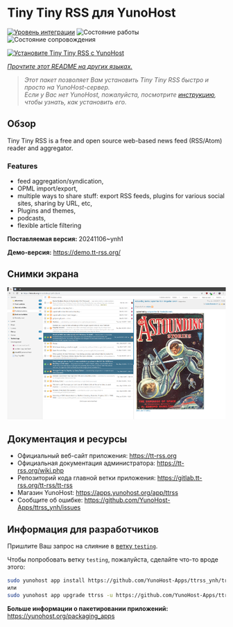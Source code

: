 <!--
Важно: этот README был автоматически сгенерирован <https://github.com/YunoHost/apps/tree/master/tools/readme_generator>
Он НЕ ДОЛЖЕН редактироваться вручную.
-->

# Tiny Tiny RSS для YunoHost

[![Уровень интеграции](https://dash.yunohost.org/integration/ttrss.svg)](https://ci-apps.yunohost.org/ci/apps/ttrss/) ![Состояние работы](https://ci-apps.yunohost.org/ci/badges/ttrss.status.svg) ![Состояние сопровождения](https://ci-apps.yunohost.org/ci/badges/ttrss.maintain.svg)

[![Установите Tiny Tiny RSS с YunoHost](https://install-app.yunohost.org/install-with-yunohost.svg)](https://install-app.yunohost.org/?app=ttrss)

*[Прочтите этот README на других языках.](./ALL_README.md)*

> *Этот пакет позволяет Вам установить Tiny Tiny RSS быстро и просто на YunoHost-сервер.*  
> *Если у Вас нет YunoHost, пожалуйста, посмотрите [инструкцию](https://yunohost.org/install), чтобы узнать, как установить его.*

## Обзор

Tiny Tiny RSS is a free and open source web-based news feed (RSS/Atom) reader and aggregator.

### Features

- feed aggregation/syndication,
- OPML import/export,
- multiple ways to share stuff: export RSS feeds, plugins for various social sites, sharing by URL, etc,
- Plugins and themes,
- podcasts,
- flexible article filtering


**Поставляемая версия:** 20241106~ynh1

**Демо-версия:** <https://demo.tt-rss.org/>

## Снимки экрана

![Снимок экрана Tiny Tiny RSS](./doc/screenshots/screenshot.png)

## Документация и ресурсы

- Официальный веб-сайт приложения: <https://tt-rss.org>
- Официальная документация администратора: <https://tt-rss.org/wiki.php>
- Репозиторий кода главной ветки приложения: <https://gitlab.tt-rss.org/tt-rss/tt-rss>
- Магазин YunoHost: <https://apps.yunohost.org/app/ttrss>
- Сообщите об ошибке: <https://github.com/YunoHost-Apps/ttrss_ynh/issues>

## Информация для разработчиков

Пришлите Ваш запрос на слияние в [ветку `testing`](https://github.com/YunoHost-Apps/ttrss_ynh/tree/testing).

Чтобы попробовать ветку `testing`, пожалуйста, сделайте что-то вроде этого:

```bash
sudo yunohost app install https://github.com/YunoHost-Apps/ttrss_ynh/tree/testing --debug
или
sudo yunohost app upgrade ttrss -u https://github.com/YunoHost-Apps/ttrss_ynh/tree/testing --debug
```

**Больше информации о пакетировании приложений:** <https://yunohost.org/packaging_apps>
